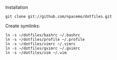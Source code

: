 Installation

    git clone git://github.com/npacemo/dotfiles.git

Create symlinks:

    ln -s ~/dotfiles/bashrc ~/.bashrc
    ln -s ~/dotfiles/profile ~/.profile
    ln -s ~/dotfiles/vimrc ~/.vimrc
    ln -s ~/dotfiles/gvimrc ~/.gvimrc
    ln -s ~/dotfiles/vim ~/.vim

